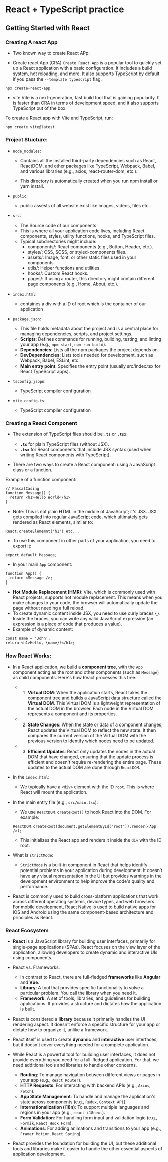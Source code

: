 # React + TypeScript practice

## Getting Started with React

### Creating A react App

- Two known way to create React APp:

* Create react App (CRA)
  `Create React App` is a popular tool to quickly set up a React application with a basic configuration. It includes a build system, hot reloading, and more. It also supports TypeScript by default if you pass the `--template typescript` flag.

```
npx create-react-app
```

- vite
  Vite is a next-generation, fast build tool that is gaining popularity. It is faster than CRA in terms of development speed, and it also supports TypeScript out of the box.

To create a React app with Vite and TypeScript, run:

```
npm create vite@latest
```

### Project Stucture:

- `node_modules`:

  - Contains all the installed third-party dependencies such as React, ReactDOM, and other packages like TypeScript, Webpack, Babel, and various libraries (e.g., axios, react-router-dom, etc.).

  - This directory is automatically created when you run npm install or yarn install.

- `public`:

  - public assests of all website exist like images, videos, files etc..

- `src`:

  - The Source code of our components
  - This is where all your application code lives, including React components, styles, utility functions, hooks, and TypeScript files.
  - Typical subdirectories might include:
    - components/: React components (e.g., Button, Header, etc.).
    - styles/: CSS, SCSS, or styled-components files.
    - assets/: Image, font, or other static files used in your components.
    - utils/: Helper functions and utilities.
    - hooks/: Custom React hooks.
    - pages/: If using a router, this directory might contain different page components (e.g., Home, About, etc.).

- `index.html`:

  - containes a div with a ID of root which is the container of our application

- `package.json`:

  - This file holds metadata about the project and is a central place for managing dependencies, scripts, and project settings.
  - **Scripts**: Defines commands for running, building, testing, and linting your app (e.g., `npm start`, `npm run build`).
  - **Dependencies**: Lists all the npm packages the project depends on.
  - **DevDependencies**: Lists tools needed for development, such as Webpack, Babel, ESLint, etc.
  - **Main entry point**: Specifies the entry point (usually src/index.tsx for React TypeScript apps).

- `tsconfig.jsopn`:

  - TypeScript compiler configuration

- `vite.config.ts`:

  - TypeScript compiler configuration

### Creating a React Component

- The extension of TypeScript files should be **`.ts`** or **`.tsx`**:

  - **`.ts`** for plain TypeScript files (without JSX).
  - **`.tsx`** for React components that include JSX syntax (used when writing React components with TypeScript).

- There are two ways to create a React component: using a JavaScript class or a function.

Example of a function component:

```
// PascalCasing
function Message() {
  return <h1>Hello World</h1>
}
```

- Note: This is not plain HTML in the middle of JavaScript; it's JSX. JSX gets compiled into regular JavaScript code, which ultimately gets rendered as React elements, similar to:

```
React.createElememnt('h1') etc...
```

- To use this component in other parts of your application, you need to export it:

```
export default Message;
```

- In your main `App` component:

```
function App() {
  return <Message />;
}
```

- **Hot Module Replacement (HMR)**: Vite, which is commonly used with React projects, supports hot module replacement. This means when you make changes to your code, the browser will automatically update the page without needing a full reload.
- To create dynamic content inside JSX, you need to use curly braces `{}`. Inside the braces, you can write any valid JavaScript expression (an expression is a piece of code that produces a value).
- Example of dynamic content:

```
const name = 'John';
return <h1>Hello, {name}!</h1>;
```

### How React Works:

- In a React application, we build a **component tree**, with the `App` component acting as the root and other components (such as `Message`) as child components. Here's how React processes this tree:

  - 1. **Virtual DOM**: When the application starts, React takes the component tree and builds a JavaScript data structure called the **Virtual DOM**. This Virtual DOM is a lightweight representation of the actual DOM in the browser. Each node in the Virtual DOM represents a component and its properties.
  - 2. **State Changes**: When the state or data of a component changes, React updates the Virtual DOM to reflect the new state. It then compares the current version of the Virtual DOM with the previous version to identify which nodes need to be updated.
  - 3. **Efficient Updates**: React only updates the nodes in the actual DOM that have changed, ensuring that the update process is efficient and doesn't require re-rendering the entire page. These updates to the actual DOM are done through `ReactDOM`.

- In the `index.html`:

  - We typically have a `<div>` element with the ID `root`. This is where React will mount the application.

- In the main entry file (e.g., `src/main.tsx`):

  - We use `ReactDOM.createRoot()` to hook React into the DOM. For example:

  ```tsx
  ReactDOM.createRoot(document.getElementById("root")).render(<App />);
  ```

  - This initializes the React app and renders it inside the `div` with the ID root.

- What is `strictMode`:

  - `StrictMode` is a built-in component in React that helps identify potential problems in your application during development. It doesn’t have any visual representation in the UI but provides warnings in the development environment to help improve the code's quality and performance.

- React is commonly used to build cross-platform applications that work across different operating systems, device types, and web browsers. For mobile development, React Native is used to build native apps for iOS and Android using the same component-based architecture and principles as React.

### React Ecosystem

- **React** is a JavaScript library for building user interfaces, primarily for single-page applications (SPAs). React focuses on the view layer of the application, allowing developers to create dynamic and interactive UIs using components.

- React vs. Frameworks:

  - In contrast to React, there are full-fledged **frameworks** like **Angular** and **Vue**.
  - **Library**: A tool that provides specific functionality to solve a particular problem. You call the library when you need it.
  - **Framework**: A set of tools, libraries, and guidelines for building applications. It provides a structure and dictates how the application is built.

- React is considered a **library** because it primarily handles the UI rendering aspect. It doesn't enforce a specific structure for your app or dictate how to organize it, unlike a framework.
- React itself is used to create **dynamic** and **interactive** user interfaces, but it doesn't cover everything needed for a complete application.
- While React is a powerful tool for building user interfaces, it does not provide everything you need for a full-fledged application. For that, we need additional tools and libraries to handle other concerns.

  - **Routing**: To manage navigation between different views or pages in your app (e.g., `React Router`).
  - **HTTP Requests**: For interacting with backend APIs (e.g., `Axios`, `Fetch`).
  - **App State Management**: To handle and manage the application's state across components (e.g., `Redux`, `Context API`).
  - **Internationalization (i18n)**: To support multiple languages and regions in your app (e.g., `react-i18next`).
  - **Form Validation**: For handling form input and validation logic (e.g., `Formik`, `React Hook Form`).
  - **Animations**: For adding animations and transitions to your app (e.g., `Framer Motion`, `React Spring`).

- React provides the foundation for building the UI, but these additional tools and libraries make it easier to handle the other essential aspects of application development.
